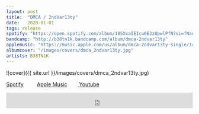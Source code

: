 ```yaml
---
layout: post
title:  "DMCA / 2ndVar13ty"
date:   2020-01-01
tags: release
spotify: "https://open.spotify.com/album/185XxaIEIcu0E3zUpwlPfN?si=fNaou0j2Syu2ktIzkrHwgA"
bandcamp: "http://b38tn1k.bandcamp.com/album/dmca-2ndvar13ty"
applemusic: "https://music.apple.com/us/album/dmca-2ndvar13ty-single/1493529635"
albumcover: "/images/covers/dmca_2ndvar13ty.jpg"
artists: B38TN1K
---
```

![cover]({{ site.url }}/images/covers/dmca_2ndvar13ty.jpg)

<a href="https://open.spotify.com/album/185XxaIEIcu0E3zUpwlPfN?si=fNaou0j2Syu2ktIzkrHwgA"> Spotify</a>
&emsp;&emsp;
<a href="https://music.apple.com/us/album/dmca-2ndvar13ty-single/1493529635"> Apple Music</a>&emsp;&emsp;<a href="https://www.youtube.com/playlist?list=PLZttbibA79ovgmtBdWmjgNyYiTs6kR_Iw"> Youtube</a>
<iframe style="border: 0; width: 100%; height: 42px;" src="https://bandcamp.com/EmbeddedPlayer/album=4259973977/size=small/bgcol=ffffff/linkcol=0687f5/transparent=true/" seamless><a href="http://b38tn1k.bandcamp.com/album/dmca-2ndvar13ty">DMCA / 2ndVar13ty by B38TN1K</a></iframe>
